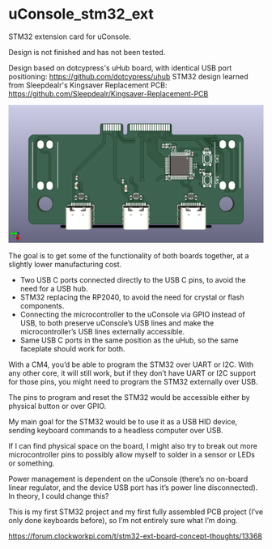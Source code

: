 # uConsole_stm32_ext
STM32 extension card for uConsole.

Design is not finished and has not been tested.

Design based on dotcypress's uHub board, with identical USB port positioning: https://github.com/dotcypress/uhub
STM32 design learned from Sleepdealr's Kingsaver Replacement PCB: https://github.com/Sleepdealr/Kingsaver-Replacement-PCB

![3D render of board](ukeeb.png)

The goal is to get some of the functionality of both boards together, at a slightly lower manufacturing cost.

- Two USB C ports connected directly to the USB C pins, to avoid the need for a USB hub.
- STM32 replacing the RP2040, to avoid the need for crystal or flash components.
- Connecting the microcontroller to the uConsole via GPIO instead of USB, to both preserve uConsole’s USB lines and make the microcontroller’s USB lines externally accessible.
- Same USB C ports in the same position as the uHub, so the same faceplate should work for both.

With a CM4, you’d be able to program the STM32 over UART or I2C. With any other core, it will still work, but if they don’t have UART or I2C support for those pins, you might need to program the STM32 externally over USB.

The pins to program and reset the STM32 would be accessible either by physical button or over GPIO.

My main goal for the STM32 would be to use it as a USB HID device, sending keyboard commands to a headless computer over USB.

If I can find physical space on the board, I might also try to break out more microcontroller pins to possibly allow myself to solder in a sensor or LEDs or something.

Power management is dependent on the uConsole (there’s no on-board linear regulator, and the device USB port has it’s power line disconnected). In theory, I could change this?

This is my first STM32 project and my first fully assembled PCB project (I’ve only done keyboards before), so I’m not entirely sure what I’m doing.

https://forum.clockworkpi.com/t/stm32-ext-board-concept-thoughts/13368
